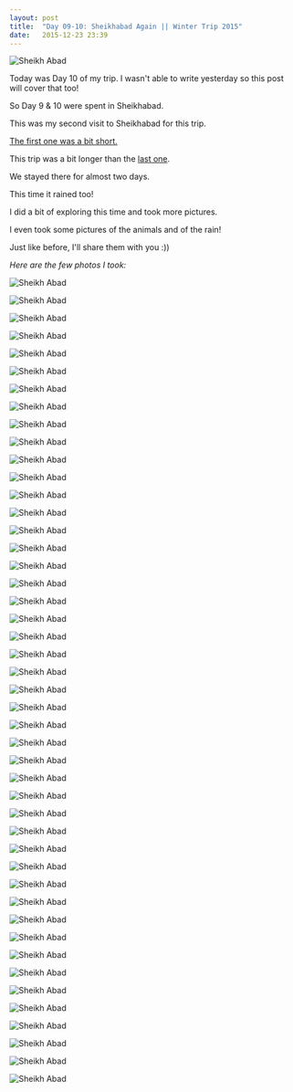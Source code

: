 ```yaml
---
layout: post
title:  "Day 09-10: Sheikhabad Again || Winter Trip 2015"
date:   2015-12-23 23:39
---
```


![Sheikh Abad](/assets/d9-10isl/01.jpg)

Today was Day 10 of my trip. I wasn't able to write yesterday so this post will cover that too!

So Day 9 & 10 were spent in Sheikhabad.

This was my second visit to Sheikhabad for this trip.

[The first one was a bit short.](/2015/12/16/d3-sheikhabad-isl/)

This trip was a bit longer than the [last one](/2015/12/16/d3-sheikhabad-isl/).

We stayed there for almost two days.

This time it rained too!

I did a bit of exploring this time and took more pictures.

I even took some pictures of the animals and of the rain!

Just like before, I'll share them with you :))

*Here are the few photos I took:*

![Sheikh Abad](/assets/d9-10isl/02.jpg)

![Sheikh Abad](/assets/d9-10isl/03.jpg)

![Sheikh Abad](/assets/d9-10isl/04.jpg)

![Sheikh Abad](/assets/d9-10isl/05.jpg)

![Sheikh Abad](/assets/d9-10isl/06.jpg)

![Sheikh Abad](/assets/d9-10isl/07.jpg)

![Sheikh Abad](/assets/d9-10isl/08.jpg)

![Sheikh Abad](/assets/d9-10isl/09.jpg)

![Sheikh Abad](/assets/d9-10isl/10.jpg)

![Sheikh Abad](/assets/d9-10isl/11.jpg)

![Sheikh Abad](/assets/d9-10isl/12.jpg)

![Sheikh Abad](/assets/d9-10isl/13.jpg)

![Sheikh Abad](/assets/d9-10isl/14.jpg)

![Sheikh Abad](/assets/d9-10isl/15.jpg)

![Sheikh Abad](/assets/d9-10isl/16.jpg)

![Sheikh Abad](/assets/d9-10isl/17.jpg)

![Sheikh Abad](/assets/d9-10isl/18.jpg)

![Sheikh Abad](/assets/d9-10isl/19.jpg)

![Sheikh Abad](/assets/d9-10isl/20.jpg)

![Sheikh Abad](/assets/d9-10isl/21.jpg)

![Sheikh Abad](/assets/d9-10isl/22.jpg)

![Sheikh Abad](/assets/d9-10isl/23.jpg)

![Sheikh Abad](/assets/d9-10isl/24.jpg)

![Sheikh Abad](/assets/d9-10isl/25.jpg)

![Sheikh Abad](/assets/d9-10isl/26.jpg)

![Sheikh Abad](/assets/d9-10isl/27.jpg)

![Sheikh Abad](/assets/d9-10isl/28.jpg)

![Sheikh Abad](/assets/d9-10isl/29.jpg)

![Sheikh Abad](/assets/d9-10isl/30.jpg)

![Sheikh Abad](/assets/d9-10isl/31.jpg)

![Sheikh Abad](/assets/d9-10isl/32.jpg)

![Sheikh Abad](/assets/d9-10isl/33.jpg)

![Sheikh Abad](/assets/d9-10isl/34.jpg)

![Sheikh Abad](/assets/d9-10isl/35.jpg)

![Sheikh Abad](/assets/d9-10isl/36.jpg)

![Sheikh Abad](/assets/d9-10isl/37.jpg)

![Sheikh Abad](/assets/d9-10isl/38.jpg)

![Sheikh Abad](/assets/d9-10isl/39.jpg)

![Sheikh Abad](/assets/d9-10isl/40.jpg)

![Sheikh Abad](/assets/d9-10isl/41.jpg)

![Sheikh Abad](/assets/d9-10isl/42.jpg)

![Sheikh Abad](/assets/d9-10isl/43.jpg)

![Sheikh Abad](/assets/d9-10isl/44.jpg)

![Sheikh Abad](/assets/d9-10isl/45.jpg)

![Sheikh Abad](/assets/d9-10isl/46.jpg)

![Sheikh Abad](/assets/d9-10isl/47.jpg)
